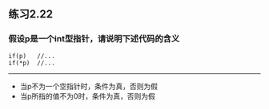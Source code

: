 ## 练习2.22
### 假设p是一个int型指针，请说明下述代码的含义
    if(p)   //...
    if(*p)  //...
***
* 当p不为一个空指针时，条件为真，否则为假
* 当p所指的值不为0时，条件为真，否则为假
